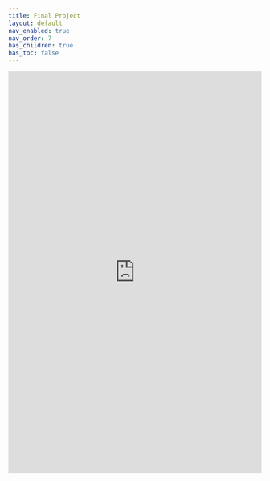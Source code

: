 ```yaml
---
title: Final Project
layout: default
nav_enabled: true
nav_order: 7
has_children: true
has_toc: false
---
```


<iframe 
    src="https://docs.google.com/document/d/e/2PACX-1vSXxlFM3EkJ8uQKKm7pFB-EkOHwPA9LFLNMUVNSCwRTlhqEYdZzPSDCYdBCnWwLnvQ93T466wyX1JDV/pub?embedded=true" 
    width="100%" 
    height="800px" 
    frameborder="0" 
    allowfullscreen>
</iframe>
